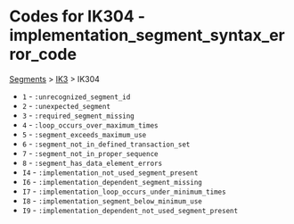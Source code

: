 # Codes for IK304 - implementation_segment_syntax_error_code
[Segments](../segments.md) > [IK3](../segments/IK3.md) > IK304
* `1` - `:unrecognized_segment_id`
* `2` - `:unexpected_segment`
* `3` - `:required_segment_missing`
* `4` - `:loop_occurs_over_maximum_times`
* `5` - `:segment_exceeds_maximum_use`
* `6` - `:segment_not_in_defined_transaction_set`
* `7` - `:segment_not_in_proper_sequence`
* `8` - `:segment_has_data_element_errors`
* `I4` - `:implementation_not_used_segment_present`
* `I6` - `:implementation_dependent_segment_missing`
* `I7` - `:implementation_loop_occurs_under_minimum_times`
* `I8` - `:implementation_segment_below_minimum_use`
* `I9` - `:implementation_dependent_not_used_segment_present`
